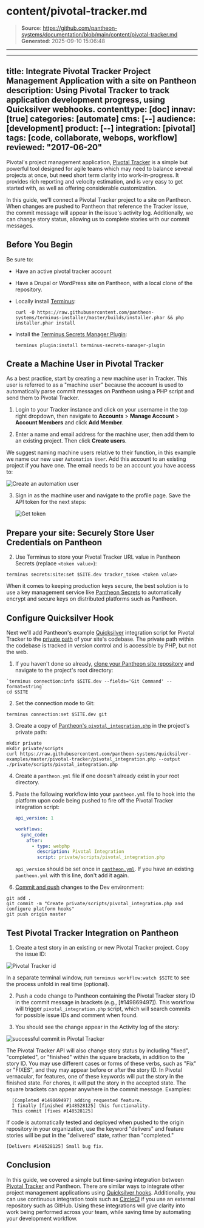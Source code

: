 # content/pivotal-tracker.md

> **Source**: https://github.com/pantheon-systems/documentation/blob/main/content/pivotal-tracker.md
> **Generated**: 2025-09-10 15:06:48

---

---
title: Integrate Pivotal Tracker Project Management Application with a site on Pantheon
description: Using Pivotal Tracker to track application development progress, using Quicksilver webhooks.
contenttype: [doc]
innav: [true]
categories: [automate]
cms: [--]
audience: [development]
product: [--]
integration: [pivotal]
tags: [code, collaborate, webops, workflow]
reviewed: "2017-06-20"
---

Pivotal's project management application, [Pivotal Tracker](https://www.pivotaltracker.com) is a simple but powerful tool designed for agile teams which may need to balance several projects at once, but need short term clarity into work-in-progress. It provides rich reporting and velocity estimation, and is very easy to get started with, as well as offering considerable customization.

In this guide, we'll connect a Pivotal Tracker project to a site on Pantheon. When changes are pushed to Pantheon that reference the Tracker issue, the commit message will appear in the issue's activity log. Additionally, we can change story status, allowing us to complete stories with our commit messages.

## Before You Begin

Be sure to:

- Have an active pivotal tracker account
- Have a Drupal or WordPress site on Pantheon, with a local clone of the repository.
- Locally install [Terminus](/terminus):

  ```bash{promptUser: user}
  curl -O https://raw.githubusercontent.com/pantheon-systems/terminus-installer/master/builds/installer.phar && php installer.phar install
  ```

- Install the [Terminus Secrets Manager Plugin](https://github.com/pantheon-systems/terminus-secrets-manager-plugin):

  ```bash{promptUser: user}
  terminus plugin:install terminus-secrets-manager-plugin
  ```

## Create a Machine User in Pivotal Tracker

As a best practice, start by creating a new machine user in Tracker. This user is referred to as a "machine user" because the account is used to automatically parse commit messages on Pantheon using a PHP script and send them to Pivotal Tracker.

1. Login to your Tracker instance and click on your username in the top right dropdown, then navigate to **Accounts** > **Manage Account** > **Account Members** and click **Add Member**.

2. Enter a name and email address for the machine user, then add them to an existing project. Then click **Create users**.

  We suggest naming machine users relative to their function, in this example we name our new user `Automation User`. Add this account to an existing project if you have one. The email needs to be an account you have access to:

  ![Create an automation user](../images/integrations/pivotal-tracker/new-user.png)

3. Sign in as the machine user and navigate to the profile page. Save the API token for the next steps:

   ![Get token](../images/integrations/pivotal-tracker/api-token.png)

## Prepare your site: Securely Store User Credentials on Pantheon


2. Use Terminus to store your Pivotal Tracker URL value in Pantheon Secrets (replace `<token value>`):

  ```bash{promptUser: user}
  terminus secrets:site:set $SITE.dev tracker_token <token value>
  ```

<Alert title="Note" type="info">

When it comes to keeping production keys secure, the best solution is to use a key management service like [Pantheon Secrets](/guides/secrets) to automatically encrypt and secure keys on distributed platforms such as Pantheon.

</Alert>

## Configure Quicksilver Hook

Next we'll add Pantheon's example [Quicksilver](/guides/quicksilver) integration script for Pivotal Tracker to the [private path](/guides/secure-development/private-paths#private-path-for-code) of your site's codebase. The private path within the codebase is tracked in version control and is accessible by PHP, but not the web.

1. If you haven't done so already, [clone your Pantheon site repository](/guides/git/git-config#clone-your-site-codebase) and navigate to the project's root directory:

  ```bash{promptUser: user}
  `terminus connection:info $SITE.dev --fields='Git Command' --format=string`
  cd $SITE
  ```

2. Set the connection mode to Git:

  ```bash{promptUser: user}
  terminus connection:set $SITE.dev git
  ```

3. Create a copy of [Pantheon's `pivotal_integration.php`](https://github.com/pantheon-systems/quicksilver-examples/tree/master/pivotal-tracker) in the project's private path:

  ```bash{promptUser: user}
  mkdir private
  mkdir private/scripts
  curl https://raw.githubusercontent.com/pantheon-systems/quicksilver-examples/master/pivotal-tracker/pivotal_integration.php --output ./private/scripts/pivotal_integration.php
  ```

4. Create a `pantheon.yml` file if one doesn't already exist in your root directory.
5. Paste the following workflow into your `pantheon.yml` file to hook into the platform upon code being pushed to fire off the Pivotal Tracker integration script:

    ```yaml:title=pantheon.yml
    api_version: 1

    workflows:
      sync_code:
        after:
          - type: webphp
            description: Pivotal Integration
            script: private/scripts/pivotal_integration.php
    ```

    <Alert title="Note" type="info">

    `api_version` should be set once in [`pantheon.yml`](/pantheon-yml). If you have an existing `pantheon.yml` with this line, don't add it again.

    </Alert>

6. [Commit and push](/guides/git/git-config#push-changes-to-pantheon) changes to the Dev environment:

  ```bash{promptUser: user}
  git add .
  git commit -m "Create private/scripts/pivotal_integration.php and configure platform hooks"
  git push origin master
  ```

## Test Pivotal Tracker Integration on Pantheon

1. Create a test story in an existing or new Pivotal Tracker project. Copy the issue ID:

  ![Pivotal Tracker id](../images/integrations/pivotal-tracker/id.png)

  <Alert title="Note" type="info">

  In a separate terminal window, run `terminus workflow:watch $SITE` to see the process unfold in real time (optional).

  </Alert>

2. Push a code change to Pantheon containing the Pivotal Tracker story ID in the commit message in brackets (e.g., [#149869497]). This workflow will trigger `pivotal_integration.php` script, which will search commits for possible issue IDs and comment when found.

3. You should see the change appear in the Activity log of the story:

 ![successful commit in Pivotal Tracker](../images/integrations/pivotal-tracker/commit-story.png)

The Pivotal Tracker API will also change story status by including "fixed", "completed", or "finished" within the square brackets, in addition to the story ID. You may use different cases or forms of these verbs, such as "Fix" or "FIXES", and they may appear before or after the story ID. In Pivotal vernacular, for features, one of these keywords will put the story in the finished state. For chores, it will put the story in the accepted state. The square brackets can appear anywhere in the commit message. Examples:

```none
  [Completed #149869497] adding requested feature.
  I finally [finished #148528125] this functionality.
  This commit [fixes #148528125]
```

If code is automatically tested and deployed when pushed to the origin repository in your organization, use the keyword "delivers" and feature stories will be put in the "delivered" state, rather than "completed."

```none
[Delivers #148528125] Small bug fix.
```

## Conclusion

In this guide, we covered a simple but time-saving integration between [Pivotal Tracker](https://www.pivotaltracker.com) and Pantheon. There are similar ways to integrate other project management applications using [Quicksilver hooks](https://github.com/pantheon-systems/quicksilver-examples). Additionally, you can use continuous integration tools such as [CircleCI](/guides/build-tools) if you use an external repository such as GitHub. Using these integrations will give clarity into work being performed across your team, while saving time by automating your development workflow.
